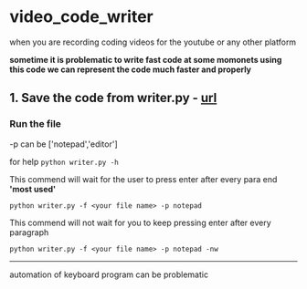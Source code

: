 # video_code_writer

when you are recording coding videos for the youtube or any other platform 

**sometime it is problematic to write fast code at some momonets 
using this code we can represent the code much faster and properly**

## 1. Save the code from writer.py - [url](https://github.com/rishabhjainfinal/some_random_projects/blob/main/video_code_writer/writer.py)
### Run the file

-p can be ['notepad','editor']

for help `python writer.py -h`


This commend will wait for the user to press enter after every para end  **'most used'**

`python writer.py -f <your file name> -p notepad`


This commend will not wait for you to keep pressing enter after every paragraph

`python writer.py -f <your file name> -p notepad -nw`


---
automation of keyboard program can be problematic 
